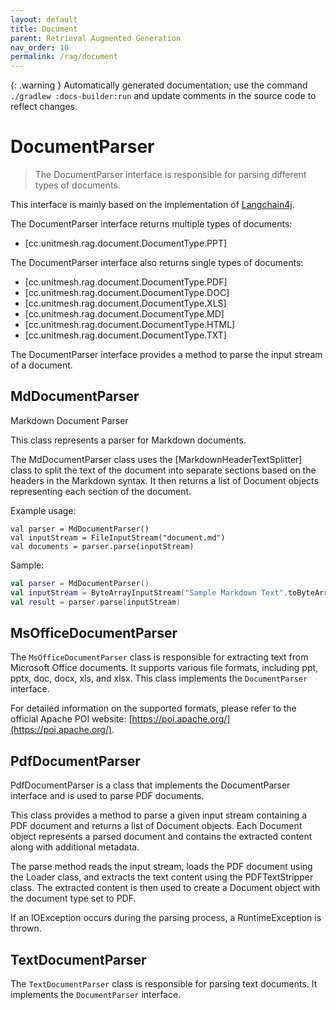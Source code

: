 ```yaml
---
layout: default
title: Document
parent: Retrieval Augmented Generation
nav_order: 10
permalink: /rag/document
---
```


{: .warning }
Automatically generated documentation; use the command `./gradlew :docs-builder:run` and update comments in the source code to reflect changes.

# DocumentParser 

> The DocumentParser interface is responsible for parsing different types of documents.

This interface is mainly based on the implementation of [Langchain4j](https://github.com/langchain4j/langchain4j).

The DocumentParser interface returns multiple types of documents:
- [cc.unitmesh.rag.document.DocumentType.PPT]

The DocumentParser interface also returns single types of documents:
- [cc.unitmesh.rag.document.DocumentType.PDF]
- [cc.unitmesh.rag.document.DocumentType.DOC]
- [cc.unitmesh.rag.document.DocumentType.XLS]
- [cc.unitmesh.rag.document.DocumentType.MD]
- [cc.unitmesh.rag.document.DocumentType.HTML]
- [cc.unitmesh.rag.document.DocumentType.TXT]

The DocumentParser interface provides a method to parse the input stream of a document.



## MdDocumentParser 

Markdown Document Parser

This class represents a parser for Markdown documents.

The MdDocumentParser class uses the [MarkdownHeaderTextSplitter] class to split the text of the document
into separate sections based on the headers in the Markdown syntax. It then returns a list of Document
objects representing each section of the document.

Example usage:
```
val parser = MdDocumentParser()
val inputStream = FileInputStream("document.md")
val documents = parser.parse(inputStream)
```



Sample: 

```kotlin
val parser = MdDocumentParser()
val inputStream = ByteArrayInputStream("Sample Markdown Text".toByteArray())
val result = parser.parse(inputStream)
```

## MsOfficeDocumentParser 

The `MsOfficeDocumentParser` class is responsible for extracting text from Microsoft Office documents.
It supports various file formats, including ppt, pptx, doc, docx, xls, and xlsx.
This class implements the `DocumentParser` interface.

For detailed information on the supported formats, please refer to the official Apache POI website: [https://poi.apache.org/](https://poi.apache.org/).



## PdfDocumentParser 

PdfDocumentParser is a class that implements the DocumentParser interface and is used to parse PDF documents.

This class provides a method to parse a given input stream containing a PDF document and returns a list of Document objects.
Each Document object represents a parsed document and contains the extracted content along with additional metadata.

The parse method reads the input stream, loads the PDF document using the Loader class, and extracts the text content using the PDFTextStripper class.
The extracted content is then used to create a Document object with the document type set to PDF.

If an IOException occurs during the parsing process, a RuntimeException is thrown.


## TextDocumentParser 

The `TextDocumentParser` class is responsible for parsing text documents.
It implements the `DocumentParser` interface.



